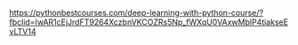 https://pythonbestcourses.com/deep-learning-with-python-course/?fbclid=IwAR1cEjJrdFT9264XczbnVKCOZRs5Np_fWXqU0VAxwMblP4tiakseEvLTV14
